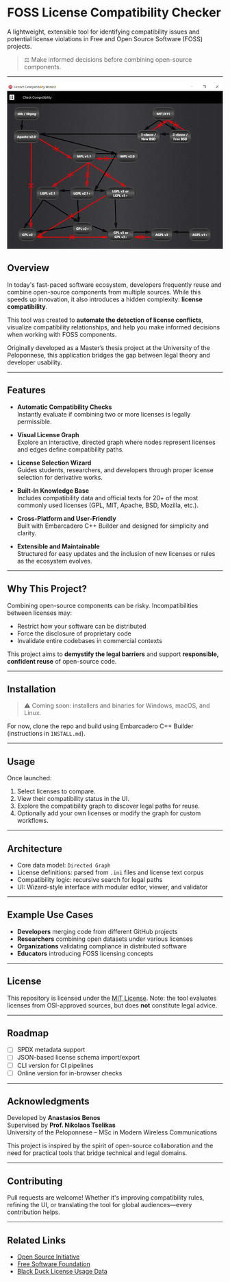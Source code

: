 # FOSS License Compatibility Checker

A lightweight, extensible tool for identifying compatibility issues and potential license violations in Free and Open Source Software (FOSS) projects.

> ⚖️ Make informed decisions before combining open-source components.

---
![FOSS Compatibility Graph Example](graph-preview.PNG)  

## Overview

In today's fast-paced software ecosystem, developers frequently reuse and combine open-source components from multiple sources. While this speeds up innovation, it also introduces a hidden complexity: **license compatibility**.

This tool was created to **automate the detection of license conflicts**, visualize compatibility relationships, and help you make informed decisions when working with FOSS components.

Originally developed as a Master’s thesis project at the University of the Peloponnese, this application bridges the gap between legal theory and developer usability.

---

## Features

- **Automatic Compatibility Checks**  
  Instantly evaluate if combining two or more licenses is legally permissible.

- **Visual License Graph**  
  Explore an interactive, directed graph where nodes represent licenses and edges define compatibility paths.

- **License Selection Wizard**  
  Guides students, researchers, and developers through proper license selection for derivative works.

- **Built-In Knowledge Base**  
  Includes compatibility data and official texts for 20+ of the most commonly used licenses (GPL, MIT, Apache, BSD, Mozilla, etc.).

- **Cross-Platform and User-Friendly**  
  Built with Embarcadero C++ Builder and designed for simplicity and clarity.

- **Extensible and Maintainable**  
  Structured for easy updates and the inclusion of new licenses or rules as the ecosystem evolves.

---

## Why This Project?

Combining open-source components can be risky. Incompatibilities between licenses may:
- Restrict how your software can be distributed
- Force the disclosure of proprietary code
- Invalidate entire codebases in commercial contexts

This project aims to **demystify the legal barriers** and support **responsible, confident reuse** of open-source code.

---

## Installation

> ⚠️ Coming soon: installers and binaries for Windows, macOS, and Linux.

For now, clone the repo and build using Embarcadero C++ Builder (instructions in `INSTALL.md`).

---

## Usage

Once launched:
1. Select licenses to compare.
2. View their compatibility status in the UI.
3. Explore the compatibility graph to discover legal paths for reuse.
4. Optionally add your own licenses or modify the graph for custom workflows.

---

## Architecture

- Core data model: `Directed Graph`
- License definitions: parsed from `.ini` files and license text corpus
- Compatibility logic: recursive search for legal paths
- UI: Wizard-style interface with modular editor, viewer, and validator

---

## Example Use Cases

- **Developers** merging code from different GitHub projects
- **Researchers** combining open datasets under various licenses
- **Organizations** validating compliance in distributed software
- **Educators** introducing FOSS licensing concepts

---

## License

This repository is licensed under the [MIT License](LICENSE). Note: the tool evaluates licenses from OSI-approved sources, but does **not** constitute legal advice.

---

## Roadmap

- [ ] SPDX metadata support
- [ ] JSON-based license schema import/export
- [ ] CLI version for CI pipelines
- [ ] Online version for in-browser checks

---

## Acknowledgments

Developed by **Anastasios Benos**  
Supervised by **Prof. Nikolaos Tselikas**  
University of the Peloponnese – MSc in Modern Wireless Communications

This project is inspired by the spirit of open-source collaboration and the need for practical tools that bridge technical and legal domains.

---

## Contributing

Pull requests are welcome! Whether it's improving compatibility rules, refining the UI, or translating the tool for global audiences—every contribution helps.

---

## Related Links

- [Open Source Initiative](https://opensource.org/)
- [Free Software Foundation](https://www.fsf.org/)
- [Black Duck License Usage Data](https://www.synopsys.com/software-integrity/security-testing/software-composition-analysis.html)


